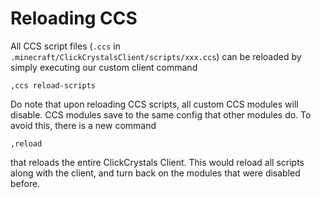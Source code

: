 # Reloading CCS
All CCS script files (`.ccs` in `.minecraft/ClickCrystalsClient/scripts/xxx.ccs`) can be reloaded by simply executing our custom client command 

```
,ccs reload-scripts
```

Do note that upon reloading CCS scripts, all custom CCS modules will disable. CCS modules save to the same config that other modules do.
To avoid this, there is a new command

```
,reload
```

that reloads the entire ClickCrystals Client. This would reload all scripts along with the client, and turn back on the modules that were disabled before.
